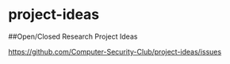 # project-ideas
##Open/Closed Research Project Ideas

https://github.com/Computer-Security-Club/project-ideas/issues
